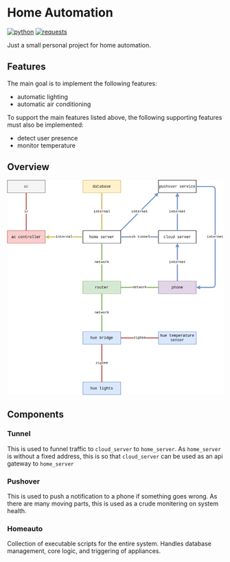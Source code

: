 # Home Automation

[![python][python_img]][python_url]
[![requests][requests_img]][requests_url]

Just a small personal project for home automation.

## Features

The main goal is to implement the following features:

* automatic lighting
* automatic air conditioning

To support the main features listed above, the following supporting
features must also be implemented:

* detect user presence
* monitor temperature

## Overview

![homeauto_system][homeauto_system]

## Components

### Tunnel

This is used to funnel traffic to `cloud_server` to `home_server`.
As `home_server` is without a fixed address, this is so that
`cloud_server` can be used as an api gateway to `home_server`

### Pushover

This is used to push a notification to a phone if something goes wrong.
As there are many moving parts, this is used as a crude monitering
on system health.

### Homeauto

Collection of executable scripts for the entire system.
Handles database management, core logic, and triggering of appliances.

[homeauto_system]: ./docs/static/homeauto_system.png
[python_img]: https://img.shields.io/badge/python-3.7-blue.svg
[python_url]: https://www.python.org/
[requests_img]: https://img.shields.io/badge/requests-2.21-brightgreen.svg
[requests_url]: https://requests.readthedocs.io/en/master/
